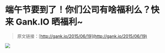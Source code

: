 # 端午节要到了！你们公司有啥福利么？快来 Gank.IO 晒福利~ 

> 原文链接：[http://gank.io/2015/06/19](http://gank.io/2015/06/19)

![](http://ww3.sinaimg.cn/large/7a8aed7bgw1et95oadpnjj20qo0hs0vk.jpg)

